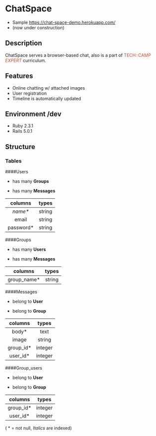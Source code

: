 # ChatSpace

* Sample https://chat-space-demo.herokuapp.com/
* (now under construction)

## Description
ChatSpace serves a browser-based chat, 
also is a part of <span style="color:#ca493c">TECH::CAMP _EXPERT_</span> curriculum.

## Features

* Online chatting w/ attached images
* User registration
* Timeline is automatically updated

## Environment /dev

* Ruby 2.3.1
* Rails 5.0.1

## Structure

### Tables

####Users

* has many **Groups**

* has many **Messages**

|columns     |types   |
|:----------:|:------:|
|_name*_     |string  |
|email       |string  |
|password*   |string  |

####Groups

* has many **Users**

* has many **Messages**

|columns     |types   |
|:----------:|:------:|
|group_name* |string  |

####Messages

* belong to **User**

* belong to **Group**

|columns   |types   |
|:--------:|:------:|
|body*     |text    |
|image     |string  |
|group_id* |integer |
|user_id*  |integer |

####Group_users

* belong to **User**

* belong to **Group**

|columns   |types   |
|:--------:|:------:|
|group_id* |integer |
|user_id*  |integer |

( * = not null, _Italics_ are indexed)

